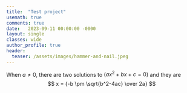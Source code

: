 ```yaml
---
title:  "Test project"
usemath: true
comments: true
date:   2023-09-11 00:00:00 -0000
layout: single
classes: wide
author_profile: true
header:
  teaser: /assets/images/hammer-and-nail.jpeg
---
```


When $a \ne 0$, there are two solutions to $(ax^2 + bx + c = 0)$ and they are 
$$ x = {-b \pm \sqrt{b^2-4ac} \over 2a} $$
